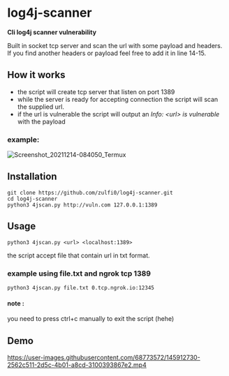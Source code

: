 # log4j-scanner
**Cli log4j scanner vulnerability**

Built in socket tcp server and scan the url with some payload and headers.
If you find another headers or payload feel free to add it in line 14-15.

## How it works
- the script will create tcp server that listen on port 1389 
- while the server is ready for accepting connection the script will scan the supplied url.
- if the url is vulnerable the script will output an *Info: \<url\> is vulnerable* with the payload

### example:
![Screenshot_20211214-084050_Termux](https://user-images.githubusercontent.com/68773572/145911840-fd57614c-713f-4305-bc38-93b3103cc223.png)

## Installation
```
git clone https://github.com/zulfi0/log4j-scanner.git
cd log4j-scanner 
python3 4jscan.py http://vuln.com 127.0.0.1:1389
```

## Usage 
```
python3 4jscan.py <url> <localhost:1389>
```
the script accept file that contain url in txt format.
### example using file.txt and ngrok tcp 1389
```
python3 4jscan.py file.txt 0.tcp.ngrok.io:12345
```

#### note :
you need to press ctrl+c manually to exit the script (hehe)

## Demo 


https://user-images.githubusercontent.com/68773572/145912730-2562c511-2d5c-4b01-a8cd-3100393867e2.mp4



